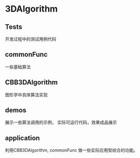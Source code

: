 # 3DAlgorithm

## Tests
开发过程中的测试用例代码

## commonFunc
一些基础算法

## CBB3DAlgorithm
图形学中具体算法实现

## demos
展示一些算法调用的示例，
实际可运行代码，效果成品展示

## application
利用CBB3DAlgorithm, commonFunc 做一些实际应用型综合的功能。
